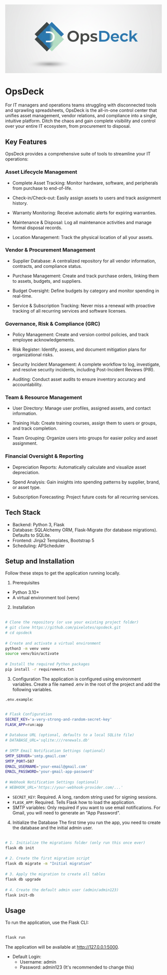 ![OpsDeck Logo](images/opsdeck-logo.png)

# OpsDeck
For IT managers and operations teams struggling with disconnected tools and sprawling spreadsheets, OpsDeck is the all-in-one control center that unifies asset management, vendor relations, and compliance into a single, intuitive platform. Ditch the chaos and gain complete visibility and control over your entire IT ecosystem, from procurement to disposal.

## Key Features
OpsDeck provides a comprehensive suite of tools to streamline your IT operations:

### Asset Lifecycle Management
- Complete Asset Tracking: Monitor hardware, software, and peripherals from purchase to end-of-life.

- Check-in/Check-out: Easily assign assets to users and track assignment history.

- Warranty Monitoring: Receive automatic alerts for expiring warranties.

- Maintenance & Disposal: Log all maintenance activities and manage formal disposal records.

- Location Management: Track the physical location of all your assets.

### Vendor & Procurement Management
- Supplier Database: A centralized repository for all vendor information, contracts, and compliance status.

- Purchase Management: Create and track purchase orders, linking them to assets, budgets, and suppliers.

- Budget Oversight: Define budgets by category and monitor spending in real-time.

- Service & Subscription Tracking: Never miss a renewal with proactive tracking of all recurring services and software licenses.

### Governance, Risk & Compliance (GRC)
- Policy Management: Create and version control policies, and track employee acknowledgements.

- Risk Register: Identify, assess, and document mitigation plans for organizational risks.

- Security Incident Management: A complete workflow to log, investigate, and resolve security incidents, including Post-Incident Reviews (PIR).

- Auditing: Conduct asset audits to ensure inventory accuracy and accountability.

### Team & Resource Management
- User Directory: Manage user profiles, assigned assets, and contact information.

- Training Hub: Create training courses, assign them to users or groups, and track completion.

- Team Grouping: Organize users into groups for easier policy and asset assignment.

### Financial Oversight & Reporting
- Depreciation Reports: Automatically calculate and visualize asset depreciation.

- Spend Analysis: Gain insights into spending patterns by supplier, brand, or asset type.

- Subscription Forecasting: Project future costs for all recurring services.

## Tech Stack
* Backend: Python 3, Flask
* Database: SQLAlchemy ORM, Flask-Migrate (for database migrations). Defaults to SQLite.
* Frontend: Jinja2 Templates, Bootstrap 5
* Scheduling: APScheduler

## Setup and Installation
Follow these steps to get the application running locally.

1. Prerequisites
* Python 3.10+
* A virtual environment tool (venv)

2. Installation
```bash

# Clone the repository (or use your existing project folder)
# git clone https://github.com/pixelotes/opsdeck.git
# cd opsdeck

# Create and activate a virtual environment
python3 -m venv venv
source venv/bin/activate

# Install the required Python packages
pip install -r requirements.txt
```
3. Configuration
The application is configured using environment variables. Create a file named .env in the root of the project and add the following variables.

`.env.example`:

```bash

# Flask Configuration
SECRET_KEY='a-very-strong-and-random-secret-key'
FLASK_APP=run:app

# Database URL (optional, defaults to a local SQLite file)
# DATABASE_URL='sqlite:///renewals.db'

# SMTP Email Notification Settings (optional)
SMTP_SERVER='smtp.gmail.com'
SMTP_PORT=587
EMAIL_USERNAME='your-email@gmail.com'
EMAIL_PASSWORD='your-gmail-app-password'

# Webhook Notification Settings (optional)
# WEBHOOK_URL='https://your-webhook-provider.com/...'
```
* `SECRET_KEY`: Required. A long, random string used for signing sessions.
* `FLASK_APP`: Required. Tells Flask how to load the application.
* SMTP variables: Only required if you want to use email notifications. For Gmail, you will need to generate an "App Password".

4. Initialize the Database
The first time you run the app, you need to create the database and the initial admin user.

```bash

# 1. Initialize the migrations folder (only run this once ever)
flask db init

# 2. Create the first migration script
flask db migrate -m "Initial migration"

# 3. Apply the migration to create all tables
flask db upgrade

# 4. Create the default admin user (admin/admin123)
flask init-db
```

## Usage
To run the application, use the Flask CLI:

```bash

flask run
```
The application will be available at http://127.0.0.1:5000.

* Default Login:
  + Username: admin
  + Password: admin123 (It's recommended to change this)
